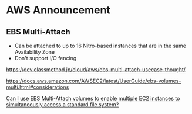 # AWS Announcement

## EBS Multi-Attach

- Can be attached to up to 16 Nitro-based instances that are in the same Availability Zone
- Don't support I/O fencing

<https://dev.classmethod.jp/cloud/aws/ebs-multi-attach-usecase-thought/>

<https://docs.aws.amazon.com/AWSEC2/latest/UserGuide/ebs-volumes-multi.html#considerations>

[Can I use EBS Multi-Attach volumes to enable multiple EC2 instances to simultaneously access a standard file system?](https://aws.amazon.com/tw/premiumsupport/knowledge-center/ebs-access-volumes-using-multi-attach/)
